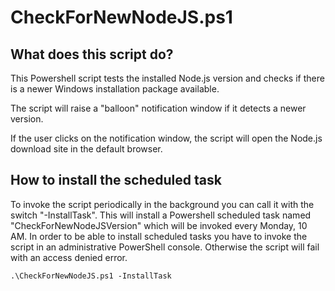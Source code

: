 # CheckForNewNodeJS.ps1

## What does this script do?

This Powershell script tests the installed Node.js version and checks if there is a newer Windows installation package available.

The script will raise a "balloon" notification window if it detects a newer version.

If the user clicks on the notification window, the script will open the Node.js download site in the default browser.

## How to install the scheduled task

To invoke the script periodically in the background you can call it with the switch "-InstallTask". This will install a Powershell scheduled task named "CheckForNewNodeJSVersion" which will be invoked every Monday, 10 AM. In order to be able to install scheduled tasks you have to invoke the script in an administrative PowerShell console. Otherwise the script will fail with an access denied error.
```
.\CheckForNewNodeJS.ps1 -InstallTask
```
